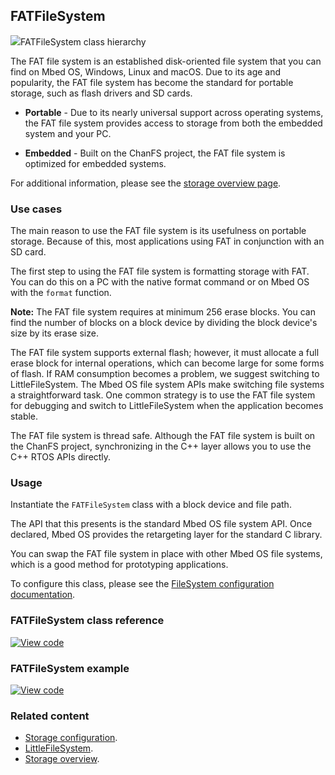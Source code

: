 ## FATFileSystem

<span class="images">![](https://os.mbed.com/docs/development/mbed-os-api-doxy/class_f_a_t_file_system.png)<span>FATFileSystem class hierarchy</span></span>

The FAT file system is an established disk-oriented file system that you can find on Mbed OS, Windows, Linux and macOS. Due to its age and popularity, the FAT file system has become the standard for portable storage, such as flash drivers and SD cards.

  - **Portable** - Due to its nearly universal support across operating systems, the FAT file system provides access to storage from both the embedded system and your PC.

  - **Embedded** - Built on the ChanFS project, the FAT file system is optimized for embedded systems.

For additional information, please see the [storage overview page](storage.html#declaring-a-file-system).

### Use cases

The main reason to use the FAT file system is its usefulness on portable storage. Because of this, most applications using FAT in conjunction with an SD card.

The first step to using the FAT file system is formatting storage with FAT. You can do this on a PC with the native format command or on Mbed OS with the `format` function.

<span class="notes">**Note:** The FAT file system requires at minimum 256 erase blocks. You can find the number of blocks on a block device by dividing the block device's size by its erase size.</span>

The FAT file system supports external flash; however, it must allocate a full erase block for internal operations, which can become large for some forms of flash. If RAM consumption becomes a problem, we suggest switching to LittleFileSystem. The Mbed OS file system APIs make switching file systems a straightforward task. One common strategy is to use the FAT file system for debugging and switch to LittleFileSystem when the application becomes stable.

The FAT file system is thread safe. Although the FAT file system is built on the ChanFS project, synchronizing in the C++ layer allows you to use the C++ RTOS APIs directly.

### Usage

Instantiate the `FATFileSystem` class with a block device and file path.

The API that this presents is the standard Mbed OS file system API. Once declared, Mbed OS provides the retargeting layer for the standard C library.

You can swap the FAT file system in place with other Mbed OS file systems, which is a good method for prototyping applications.

To configure this class, please see the [FileSystem configuration documentation](../reference/configuration-storage.html#filesystem-default-configuration).

### FATFileSystem class reference

[![View code](https://www.mbed.com/embed/?type=library)](https://os.mbed.com/docs/development/mbed-os-api-doxy/_f_a_t_file_system_8h_source.html)

### FATFileSystem example

[![View code](https://www.mbed.com/embed/?url=https://github.com/armmbed/mbed-os-example-filesystem)](https://os.mbed.com/teams/mbed-os-examples/code/mbed-os-example-filesystem/file/54f958b463d0/main.cpp)

### Related content

- [Storage configuration](../reference/configuration-storage.html).
- [LittleFileSystem](littlefilesystem.html).
- [Storage overview](storage.html#declaring-a-file-system).
